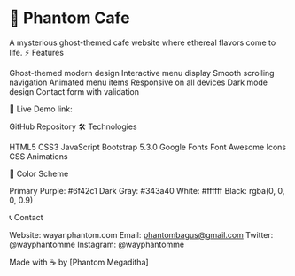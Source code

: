 # 👻 Phantom Cafe
A mysterious ghost-themed cafe website where ethereal flavors come to life.
⚡ Features

Ghost-themed modern design
Interactive menu display
Smooth scrolling navigation
Animated menu items
Responsive on all devices
Dark mode design
Contact form with validation

🔮 Live Demo
link:

GitHub Repository
🛠️ Technologies

HTML5
CSS3
JavaScript
Bootstrap 5.3.0
Google Fonts
Font Awesome Icons
CSS Animations

🎨 Color Scheme

Primary Purple: #6f42c1
Dark Gray: #343a40
White: #ffffff
Black: rgba(0, 0, 0, 0.9)

📞 Contact

Website: wayanphantom.com
Email: phantombagus@gmail.com
Twitter: @wayphantomme
Instagram: @wayphantomme


Made with ☕ by [Phantom Megaditha]

